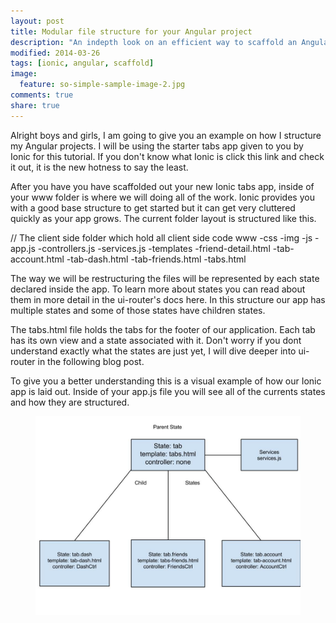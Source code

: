 ```yaml
---
layout: post
title: Modular file structure for your Angular project
description: "An indepth look on an efficient way to scaffold an Angular App"
modified: 2014-03-26
tags: [ionic, angular, scaffold]
image:
  feature: so-simple-sample-image-2.jpg
comments: true
share: true
---
```


Alright boys and girls, I am going to give you an example on how I structure my Angular projects. I will be using the starter tabs app given to you by Ionic for this tutorial. If you don't know what Ionic is click this link and check it out, it is the new hotness to say the least.

After you have you have scaffolded out your new Ionic tabs app, inside of your www folder is where we will doing all of the work. Ionic provides you with a good base structure to get started but it can get very cluttered quickly as your app grows. The current folder layout is structured like this.

// The client side folder which hold all client side code
www
  -css
  -img
  -js
    -app.js
    -controllers.js
    -services.js
  -templates
    -friend-detail.html
    -tab-account.html
    -tab-dash.html
    -tab-friends.html
    -tabs.html

The way we will be restructuring the files will be represented by each state declared inside the app. To learn more about states you can read about them in more detail in the ui-router's docs here. In this structure our app has multiple states and some of those states have children states.

The tabs.html file holds the tabs for the footer of our application. Each tab has its own view and a state associated with it. Don't worry if you dont understand exactly what the states are just yet, I will dive deeper into ui-router in the following blog post.

To give you a better understanding this is a visual example of how our Ionic app is laid out. Inside of your app.js file you will see all of the currents states and how they are structured.

<figure>
  <img src="images/filestructure.jpg">
</figure>
